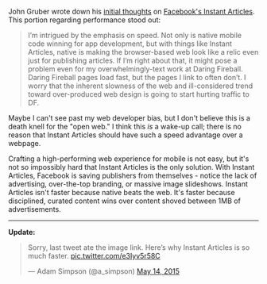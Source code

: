 John Gruber wrote down his [initial thoughts](http://daringfireball.net/2015/05/facebook_instant_articles) on [Facebook's Instant Articles](http://instantarticles.fb.com/). This portion regarding performance stood out:

> I’m intrigued by the emphasis on speed. Not only is native mobile code winning for app development, but with things like Instant Articles, native is making the browser-based web look like a relic even just for publishing articles. If I’m right about that, it might pose a problem even for my overwhelmingly-text work at Daring Fireball. Daring Fireball pages load fast, but the pages I link to often don’t. I worry that the inherent slowness of the web and ill-considered trend toward over-produced web design is going to start hurting traffic to DF.

Maybe I can't see past my web developer bias, but I don't believe this is a death knell for the "open web." I think this *is* a wake-up call; there is no reason that Instant Articles should have such a speed advantage over a webpage.

Crafting a high-performing web experience for mobile is not easy, but it's not so impossibly hard that Instant Articles is the only solution. With Instant Articles, Facebook is saving publishers from themselves - notice the lack of advertising, over-the-top branding, or massive image slideshows. Instant Articles isn't faster because native beats the web. It's faster because disciplined, curated content wins over content shoved between 1MB of advertisements.

-----

**Update:**

<blockquote class="twitter-tweet" data-lang="en"><p lang="en" dir="ltr">Sorry, last tweet ate the image link. Here’s why Instant Articles is so much faster. <a href="http://t.co/e3Iyv5r58C">pic.twitter.com/e3Iyv5r58C</a></p>&mdash; Adam Simpson (@a_simpson) <a href="https://twitter.com/a_simpson/status/598861478893072385?ref_src=twsrc%5Etfw">May 14, 2015</a></blockquote>
